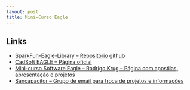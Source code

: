 ```yaml
---
layout: post
title: Mini-Curso Eagle
---
```


Links
-----
* [SparkFun-Eagle-Library – Repositório github](https://github.com/sparkfun/SparkFun-Eagle-Library)
* [CadSoft EAGLE – Página oficial](http://www.cadsoftusa.com/)
* [Mini-curso Software Eagle – Rodrigo Krug – Página com apostilas, apresentação e projetos](http://www.rodrigokrug.com/2010/09/mini-curso-software-eagle.html)
* [Sancapacitor – Grupo de email para troca de projetos e informações](https://groups.google.com/group/sancapacitor)